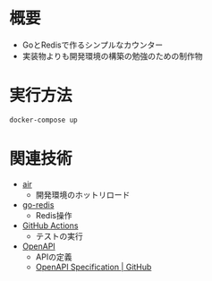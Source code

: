 # 概要
- GoとRedisで作るシンプルなカウンター
- 実装物よりも開発環境の構築の勉強のための制作物

# 実行方法
```sh
docker-compose up
```

# 関連技術
- [air](https://github.com/cosmtrek/air)
  - 開発環境のホットリロード
- [go-redis](https://github.com/redis/go-redis)
  - Redis操作
- [GitHub Actions](https://github.co.jp/features/actions)
  - テストの実行
- [OpenAPI](https://swagger.io/docs/specification/about/)
  - APIの定義
  - [OpenAPI Specification | GitHub](https://github.com/OAI/OpenAPI-Specification/blob/main/versions/3.0.3.md)

